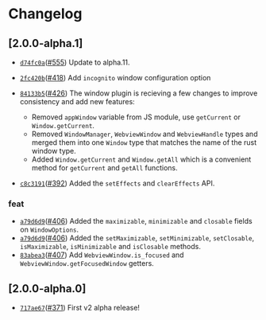 # Changelog

## \[2.0.0-alpha.1]

- [`d74fc0a`](https://github.com/tauri-apps/plugins-workspace/commit/d74fc0a097996e90a37be8f57d50b7d1f6ca616f)([#555](https://github.com/tauri-apps/plugins-workspace/pull/555)) Update to alpha.11.
- [`2fc420b`](https://github.com/tauri-apps/plugins-workspace/commit/2fc420ba375de924f236f5b32d26667f742fcd6b)([#418](https://github.com/tauri-apps/plugins-workspace/pull/418)) Add `incognito` window configuration option
- [`84133b5`](https://github.com/tauri-apps/plugins-workspace/commit/84133b57b8c443007c728dd8dbe32b08804009f9)([#426](https://github.com/tauri-apps/plugins-workspace/pull/426)) The window plugin is recieving a few changes to improve consistency and add new features:

  - Removed `appWindow` variable from JS module, use `getCurrent` or `Window.getCurrent`.
  - Removed `WindowManager`, `WebviewWindow` and `WebviewHandle` types and merged them into one `Window` type that matches the name of the rust window type.
  - Added `Window.getCurrent` and `Window.getAll` which is a convenient method for `getCurrent` and `getAll` functions.
- [`c8c3191`](https://github.com/tauri-apps/plugins-workspace/commit/c8c3191565aef518037f9f4519886ca98329fe47)([#392](https://github.com/tauri-apps/plugins-workspace/pull/392)) Added the `setEffects` and `clearEffects` API.

### feat

- [`a79d6d9`](https://github.com/tauri-apps/plugins-workspace/commit/a79d6d94bdbf6d1919adff8e65f79240c31d4a14)([#406](https://github.com/tauri-apps/plugins-workspace/pull/406)) Added the `maximizable`, `minimizable` and `closable` fields on `WindowOptions`.
- [`a79d6d9`](https://github.com/tauri-apps/plugins-workspace/commit/a79d6d94bdbf6d1919adff8e65f79240c31d4a14)([#406](https://github.com/tauri-apps/plugins-workspace/pull/406)) Added the `setMaximizable`, `setMinimizable`, `setClosable`, `isMaximizable`, `isMinimizable` and `isClosable` methods.
- [`83abea3`](https://github.com/tauri-apps/plugins-workspace/commit/83abea3cae8408ce262f3815c1a6cc506e73c486)([#407](https://github.com/tauri-apps/plugins-workspace/pull/407)) Add `WebviewWindow.is_focused` and `WebviewWindow.getFocusedWindow` getters.

## \[2.0.0-alpha.0]

- [`717ae67`](https://github.com/tauri-apps/plugins-workspace/commit/717ae670978feb4492fac1f295998b93f2b9347f)([#371](https://github.com/tauri-apps/plugins-workspace/pull/371)) First v2 alpha release!
